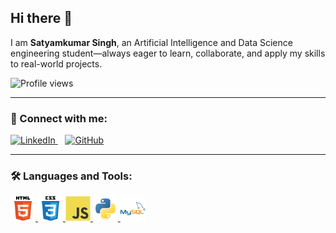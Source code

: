 ## Hi there 👋  
I am **Satyamkumar Singh**, an Artificial Intelligence and Data Science engineering student—always eager to learn, collaborate, and apply my skills to real-world projects.

<p align="left">
  <img src="https://komarev.com/ghpvc/?username=satyamkumar55-tech&label=Profile%20views&color=0e75b6&style=flat" alt="Profile views" />
</p>

---

### 🔗 Connect with me:
<p align="left">
  <a href="https://www.linkedin.com/in/satyamkumar-singh-a32041378/" target="_blank">
    <img src="https://upload.wikimedia.org/wikipedia/commons/c/ca/LinkedIn_logo_initials.png" alt="LinkedIn" width="40" height="40" />
  </a>
  &nbsp;&nbsp;
  <a href="https://github.com/Satyamkumars545" target="_blank">
    <img src="https://cdn-icons-png.flaticon.com/512/25/25231.png" alt="GitHub" width="40" height="40" />
  </a>
</p>

---

### 🛠️ Languages and Tools:
<p align="left">
  <a href="https://www.w3.org/html/" target="_blank" rel="noreferrer">
    <img src="https://raw.githubusercontent.com/devicons/devicon/master/icons/html5/html5-original-wordmark.svg" alt="HTML5" width="40" height="40"/>
  </a>
  <a href="https://www.w3schools.com/css/" target="_blank" rel="noreferrer">
    <img src="https://raw.githubusercontent.com/devicons/devicon/master/icons/css3/css3-original-wordmark.svg" alt="CSS3" width="40" height="40"/>
  </a>
  <a href="https://developer.mozilla.org/en-US/docs/Web/JavaScript" target="_blank" rel="noreferrer">
    <img src="https://raw.githubusercontent.com/devicons/devicon/master/icons/javascript/javascript-original.svg" alt="JavaScript" width="40" height="40"/>
  </a>
  <a href="https://www.python.org" target="_blank" rel="noreferrer">
    <img src="https://raw.githubusercontent.com/devicons/devicon/master/icons/python/python-original.svg" alt="Python" width="40" height="40"/>
  </a>
  <a href="https://www.mysql.com/" target="_blank" rel="noreferrer">
    <img src="https://raw.githubusercontent.com/devicons/devicon/master/icons/mysql/mysql-original-wordmark.svg" alt="MySQL" width="40" height="40"/>
  </a>
</p>
